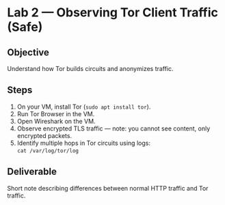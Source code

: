 # Lab 2 — Observing Tor Client Traffic (Safe)

## Objective
Understand how Tor builds circuits and anonymizes traffic.

## Steps
1. On your VM, install Tor (`sudo apt install tor`).
2. Run Tor Browser in the VM.
3. Open Wireshark on the VM.
4. Observe encrypted TLS traffic — note: you cannot see content, only encrypted packets.
5. Identify multiple hops in Tor circuits using logs:  
   `cat /var/log/tor/log`

## Deliverable
Short note describing differences between normal HTTP traffic and Tor traffic.

